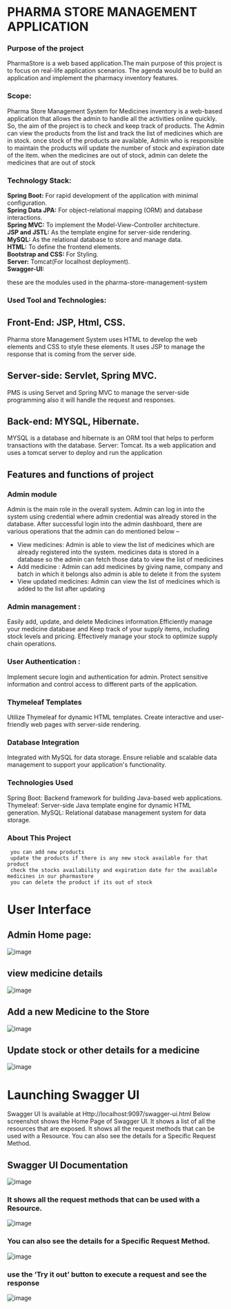 # PHARMA STORE MANAGEMENT APPLICATION

### Purpose of the project
PharmaStore is a web based application.The main purpose of this project is to focus on real-life application scenarios. The agenda would be to build an application and implement the pharmacy inventory features.

### Scope: <br>
Pharma Store Management System for Medicines inventory is a web-based application that allows the admin to handle all the activities online quickly.
So, the aim of the project is to check and keep track of products. The Admin can view the products from the list and track the list of medicines which are in stock. once stock of the products are available, Admin who is responsible to maintain the products will update the number of stock and expiration date of the item. when the medicines are out of stock, admin can delete the medicines that are out of stock

### Technology Stack: 
**Spring Boot:** For rapid development of the application with minimal configuration. <br>
**Spring Data JPA:** For object-relational mapping (ORM) and database interactions. <br>
**Spring MVC:** To implement the Model-View-Controller architecture. <br>
**JSP and JSTL:** As the template engine for server-side rendering. <br>
**MySQL:** As the relational database to store and manage data. <br>
**HTML:** To define the frontend elements. <br>
**Bootstrap and CSS:** For Styling. <br>
**Server:** Tomcat(For localhost deployment). <br>
**Swagger-UI:** <br> 

these are the modules used in the pharma-store-management-system

### Used Tool and Technologies:
## Front-End: JSP, Html, CSS. 
Pharma store Management System uses HTML to develop the web elements and CSS to style these elements. It uses JSP to manage the response that is coming from the server side.

## Server-side: Servlet, Spring MVC.
PMS is using Servet and Spring MVC to manage the server-side programming also it will handle the request and responses.

## Back-end: MYSQL, Hibernate.
MYSQL is a database and hibernate is an ORM tool that helps to perform transactions with the database.
Server: Tomcat.
Its a web application and uses a tomcat server to deploy and run the application

## Features and functions of project

### Admin module
Admin is the main role in the overall system. Admin can log in into the system using credential where admin credential was already stored in the database.
After successful login into the admin dashboard, there are various operations that the admin can do mentioned below –

* View medicines: Admin is able to view the list of medicines which are already registered into the system. medicines data is stored in a database so the admin can fetch those data to view the list of medicines
* Add medicine : Admin can add medicines by giving name, company and batch in which it belongs also admin is able to delete it from the system
* View updated medicines: Admin can view the list of medicines which is added to the list after updating

### Admin management :
Easily add, update, and delete Medicines information.Efficiently manage your medicine database and Keep track of your supply items, including stock levels and pricing. Effectively manage your stock to optimize supply chain operations.

### User Authentication :
Implement secure login and authentication for admin. Protect sensitive information and control access to different parts of the application.

### Thymeleaf Templates
Utilize Thymeleaf for dynamic HTML templates. Create interactive and user-friendly web pages with server-side rendering.

### Database Integration
Integrated with MySQL for data storage. Ensure reliable and scalable data management to support your application's functionality.

### Technologies Used
Spring Boot: Backend framework for building Java-based web applications.
Thymeleaf: Server-side Java template engine for dynamic HTML generation.
MySQL: Relational database management system for data storage.

### About This Project
```
 you can add new products 
 update the products if there is any new stock available for that product 
 check the stocks availability and expiration date for the available medicines in our pharmastore 
 you can delete the product if its out of stock
```
# User Interface

## Admin Home page:



![image](https://github.com/user-attachments/assets/5dc50d9b-2082-41fc-98b4-ef7f1de887e2)


## view medicine details



![image](https://github.com/user-attachments/assets/6b6ce571-ed99-4c14-92d1-af24a15874d5)


## Add a new Medicine to the Store 



![image](https://github.com/user-attachments/assets/b35dec1a-49cb-426f-bc04-91e5dc6b157e)



## Update stock or other details for a medicine



![image](https://github.com/user-attachments/assets/8a96d555-f2f9-4e0c-9974-ae3bbc1e0027)


# Launching Swagger UI
Swagger UI Is available at Http://localhost:9097/swagger-ui.html
Below screenshot shows the Home Page of Swagger UI. It shows a list of all the resources that are exposed.
It shows all the request methods that can be used with a Resource.
You can also see the details for a Specific Request Method.

## Swagger UI Documentation

![image](https://github.com/user-attachments/assets/b13ef4a1-fb06-4db3-bc6c-1107dddcd56e)

### It shows all the request methods that can be used with a Resource.

![image](https://github.com/user-attachments/assets/2366888c-30e7-4626-b9c3-5f72db59cd30)

### You can also see the details for a Specific Request Method.

![image](https://github.com/user-attachments/assets/67ac987f-b659-4310-a52a-3bbb7448f9f1)

### use the ‘Try it out’ button to execute a request and see the response

![image](https://github.com/user-attachments/assets/f6708820-df42-46c4-9d6a-530ba10f4ea6)
